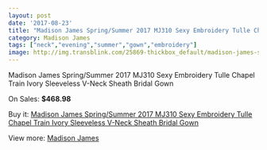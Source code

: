 ```yaml
---
layout: post
date: '2017-08-23'
title: "Madison James Spring/Summer 2017 MJ310 Sexy Embroidery Tulle Chapel Train Ivory Sleeveless V-Neck Sheath Bridal Gown"
category: Madison James
tags: ["neck","evening","summer","gown","embroidery"]
image: http://img.transblink.com/25869-thickbox_default/madison-james-spring-summer-2017-mj310-sexy-embroidery-tulle-chapel-train-ivory-sleeveless-v-neck-sheath-bridal-gown.jpg
---
```

Madison James Spring/Summer 2017 MJ310 Sexy Embroidery Tulle Chapel Train Ivory Sleeveless V-Neck Sheath Bridal Gown

On Sales: **$468.98**
<a href="https://www.transblink.com/en/madison-james/8150-madison-james-spring-summer-2017-mj310-sexy-embroidery-tulle-chapel-train-ivory-sleeveless-v-neck-sheath-bridal-gown.html"><amp-img layout="responsive" width="600" height="600" src="//img.transblink.com/25869-thickbox_default/madison-james-spring-summer-2017-mj310-sexy-embroidery-tulle-chapel-train-ivory-sleeveless-v-neck-sheath-bridal-gown.jpg" alt="Madison James Spring/Summer 2017 MJ310 Sexy Embroidery Tulle Chapel Train Ivory Sleeveless V-Neck Sheath Bridal Gown 0" /></a>
<a href="https://www.transblink.com/en/madison-james/8150-madison-james-spring-summer-2017-mj310-sexy-embroidery-tulle-chapel-train-ivory-sleeveless-v-neck-sheath-bridal-gown.html"><amp-img layout="responsive" width="600" height="600" src="//img.transblink.com/25872-thickbox_default/madison-james-spring-summer-2017-mj310-sexy-embroidery-tulle-chapel-train-ivory-sleeveless-v-neck-sheath-bridal-gown.jpg" alt="Madison James Spring/Summer 2017 MJ310 Sexy Embroidery Tulle Chapel Train Ivory Sleeveless V-Neck Sheath Bridal Gown 1" /></a>
<a href="https://www.transblink.com/en/madison-james/8150-madison-james-spring-summer-2017-mj310-sexy-embroidery-tulle-chapel-train-ivory-sleeveless-v-neck-sheath-bridal-gown.html"><amp-img layout="responsive" width="600" height="600" src="//img.transblink.com/25871-thickbox_default/madison-james-spring-summer-2017-mj310-sexy-embroidery-tulle-chapel-train-ivory-sleeveless-v-neck-sheath-bridal-gown.jpg" alt="Madison James Spring/Summer 2017 MJ310 Sexy Embroidery Tulle Chapel Train Ivory Sleeveless V-Neck Sheath Bridal Gown 2" /></a>
<a href="https://www.transblink.com/en/madison-james/8150-madison-james-spring-summer-2017-mj310-sexy-embroidery-tulle-chapel-train-ivory-sleeveless-v-neck-sheath-bridal-gown.html"><amp-img layout="responsive" width="600" height="600" src="//img.transblink.com/25870-thickbox_default/madison-james-spring-summer-2017-mj310-sexy-embroidery-tulle-chapel-train-ivory-sleeveless-v-neck-sheath-bridal-gown.jpg" alt="Madison James Spring/Summer 2017 MJ310 Sexy Embroidery Tulle Chapel Train Ivory Sleeveless V-Neck Sheath Bridal Gown 3" /></a>

Buy it: [Madison James Spring/Summer 2017 MJ310 Sexy Embroidery Tulle Chapel Train Ivory Sleeveless V-Neck Sheath Bridal Gown](https://www.transblink.com/en/madison-james/8150-madison-james-spring-summer-2017-mj310-sexy-embroidery-tulle-chapel-train-ivory-sleeveless-v-neck-sheath-bridal-gown.html "Madison James Spring/Summer 2017 MJ310 Sexy Embroidery Tulle Chapel Train Ivory Sleeveless V-Neck Sheath Bridal Gown")

View more: [Madison James](https://www.transblink.com/en/70-madison-james "Madison James")